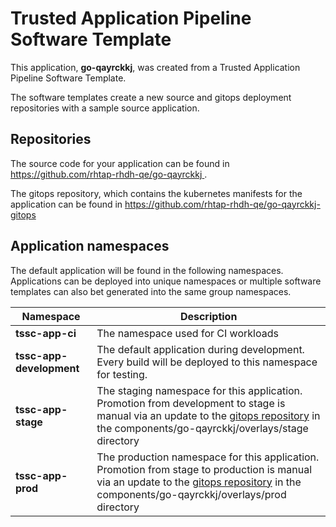 # Trusted Application Pipeline Software Template

This application, **go-qayrckkj**, was created from a Trusted Application Pipeline Software Template.

The software templates create a new source and gitops deployment repositories with a sample source application. 

## Repositories

The source code for your application can be found in [https://github.com/rhtap-rhdh-qe/go-qayrckkj ](https://github.com/rhtap-rhdh-qe/go-qayrckkj ).
 
The gitops repository, which contains the kubernetes manifests for the application can be found in 
[https://github.com/rhtap-rhdh-qe/go-qayrckkj-gitops ](https://github.com/rhtap-rhdh-qe/go-qayrckkj-gitops ) 

## Application namespaces 

The default application will be found in the following namespaces. Applications can be deployed into unique namespaces or multiple software templates can also bet generated into the same group namespaces.  

|  Namespace   |  Description   |  
| -------- | -------- |
| **tssc-app-ci** | The namespace used for CI workloads |
| **tssc-app-development** | The default application during development. Every build will be deployed to this namespace for testing. |
| **tssc-app-stage** | The staging namespace for this application. Promotion from development to stage is manual via an update to the [gitops repository](https://github.com/rhtap-rhdh-qe/go-qayrckkj-gitops ) in the components/go-qayrckkj/overlays/stage directory |
| **tssc-app-prod** | The production namespace for this application. Promotion from stage to production is manual via an update to the [gitops repository](https://github.com/rhtap-rhdh-qe/go-qayrckkj-gitops ) in the components/go-qayrckkj/overlays/prod directory |